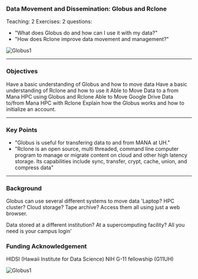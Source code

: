 ### Data Movement and Dissemination: Globus and Rclone
Teaching: 2
Exercises: 2
questions:
- "What does Globus do and how can I use it with my data?"
- "How does Rclone improve data movement and management?"

![Globus1](https://avatars.githubusercontent.com/u/24937341?s=200&v=4)

---
### Objectives
Have a basic understanding of Globus and how to move data
Have a basic understanding of Rclone and how to use it
Able to Move Data to a from Mana HPC using Globus and Rclone
Able to Move Google Drive Data to/from Mana HPC with Rclone
Explain how the Globus works and how to initialize an account.

---
### Key Points
- "Globus is useful for transfering data to and from MANA at UH."
-  "Rclone is an open source, multi threaded, command line computer program to manage or migrate content on cloud and other high latency storage. Its capabilities    include sync, transfer, crypt, cache, union, and compress data"
---
### Background

Globus can use several different systems to move data
'Laptop? HPC cluster? Cloud storage? Tape archive? Access them all using just a web browser.

Data stored at a different institution? At a supercomputing facility? All you need is your campus login'


### Funding Acknowledgement

HIDSI (Hawaii Institute for Data Science) 
NIH G-11 fellowship (G11UH)

![Globus1]([https://avatars.githubusercontent.com/u/24937341?s=200&v=4](https://www.google.com/url?sa=i&url=https%3A%2F%2Fwww.hawaii.edu%2Fits%2Fci%2Fci-partners%2F&psig=AOvVaw14NXcKwiESpQSMorTFNY8n&ust=1654282907792000&source=images&cd=vfe&ved=0CAkQjRxqFwoTCJjl0Jy6j_gCFQAAAAAdAAAAABAD)![image](https://user-images.githubusercontent.com/90941454/171716120-ffa9a72b-03a0-4335-afbc-71157917adcb.png)
)

